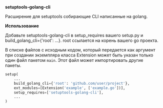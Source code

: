 **setuptools-golang-cli**

Расширение для setuptools собирающие CLI написанные на golang.

**Использование**

Добавьте setuptools-golang-cli в setup_requires вашего setup.py и 
build_golang_cli={'root': ...}. root ссылается на корень вашего go проекта.

В списке файлов с исходным кодом, который передается как аргумент при создании
экземпляра класса Extension может быть указан только один файл пакетом `main`.
Этот файл может импортировать другие пакеты.

```python
setup(
    ...
    build_golang_cli={'root': 'github.com/user/project'},
    ext_modules=[Extension('example', ['example.go'])],
    setup_requires=['setuptools-golang-cli'],
    ...
)
```